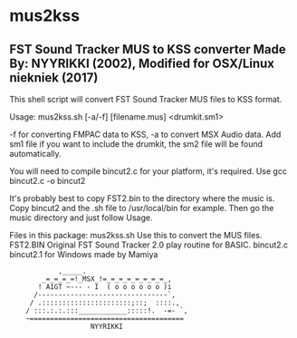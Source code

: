 # mus2kss

FST Sound Tracker MUS to KSS converter Made By: NYYRIKKI (2002),
Modified for OSX/Linux niekniek (2017)
----------------------------------------------------------------------

This shell script will convert FST Sound Tracker MUS files to KSS format.

Usage:
mus2kss.sh [-a/-f] [filename.mus] <drumkit.sm1>

-f for converting FMPAC data to KSS, -a to convert MSX Audio data. Add sm1 file if you want to include the drumkit, the sm2 file will be found automatically.

You will need to compile bincut2.c for your platform, it's required.
Use gcc bincut2.c -o bincut2

It's probably best to copy FST2.bin to the directory where the music is.
Copy bincut2 and the .sh file to /usr/local/bin for example.
Then go the music directory and just follow Usage.

Files in this package:
mus2kss.sh	Use this to convert the MUS files.
FST2.BIN	Original FST Sound Tracker 2.0 play routine for BASIC.
bincut2.c	bincut2.1 for Windows made by Mamiya

			    ,_____.
		    _=_=_=_=!_MSX_!=_=_=_=_=_=_=_=_,
		   ! A1GT ~--- - I  ( o o o o o o )i
		  /--------------------------------`,
		 / .::::::::::::::::::::::;::;	::::.,
		/ :::.:.:.:::____________:::::!.  -=- `,
		~======================================
		                NYYRIKKI

